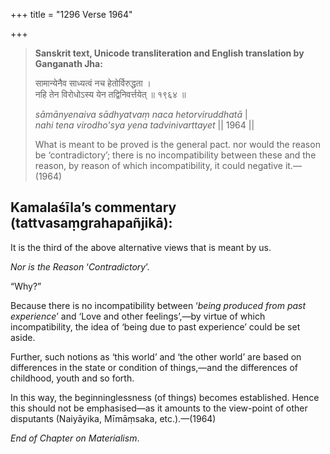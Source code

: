 +++
title = "1296 Verse 1964"

+++
> **Sanskrit text, Unicode transliteration and English translation by Ganganath Jha:** 
>
> सामान्येनैव साध्यत्वं नच हेतोर्विरुद्धता ।  
> नहि तेन विरोधोऽस्य येन तद्विनिवर्त्तयेत् ॥ १९६४ ॥ 
>
> *sāmānyenaiva sādhyatvaṃ naca hetorviruddhatā* \|  
> *nahi tena virodho'sya yena tadvinivarttayet* \|\| 1964 \|\| 
>
> What is meant to be proved is the general pact. nor would the reason be ‘contradictory’; there is no incompatibility between these and the reason, by reason of which incompatibility, it could negative it.—(1964)



## Kamalaśīla’s commentary (tattvasaṃgrahapañjikā):

It is the third of the above alternative views that is meant by us.

*Nor is the Reason* ‘*Contradictory*’.

“Why?”

Because there is no incompatibility between ‘*being produced from past experience*’ and ‘Love and other feelings’,—by virtue of which incompatibility, the idea of ‘being due to past experience’ could be set aside.

Further, such notions as ‘this world’ and ‘the other world’ are based on differences in the state or condition of things,—and the differences of childhood, youth and so forth.

In this way, the beginninglessness (of things) becomes established. Hence this should not be emphasised—as it amounts to the view-point of other disputants (Naiyāyika, Mīmāṃsaka, etc.).—(1964)

*End of Chapter on Materialism*.


